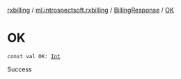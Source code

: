 [rxbilling](../../index.md) / [ml.introspectsoft.rxbilling](../index.md) / [BillingResponse](index.md) / [OK](./-o-k.md)

# OK

`const val OK: `[`Int`](https://kotlinlang.org/api/latest/jvm/stdlib/kotlin/-int/index.html)

Success

